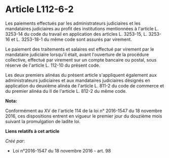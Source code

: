 # Article L112-6-2

Les paiements effectués par les administrateurs judiciaires et les mandataires judiciaires au profit des institutions
mentionnées à l'article L. 3253-14 du code du travail en application des articles L. 3253-15, L. 3253-16 et L. 3253-18-1 du
même code sont assurés par virement. 

Le paiement des traitements et salaires est effectué par virement par le mandataire judiciaire lorsqu'il était, avant
l'ouverture de la procédure collective, effectué par virement sur un compte bancaire ou postal, sous réserve de l'article L.
112-10 du présent code. 

Les deux premiers alinéas du présent article s'appliquent également aux administrateurs judiciaires et aux mandataires
judiciaires désignés en application du deuxième alinéa de l'article L. 811-2 du code de commerce et du premier alinéa du II
de l'article L. 812-2 du même code.

**Nota:**

Conformément au XV de l'article 114 de la loi n° 2016-1547 du 18 novembre 2016, ces dispositions entrent en vigueur le
premier jour du douzième mois suivant la promulgation de ladite loi.

**Liens relatifs à cet article**

_Créé par_:

  - Loi n°2016-1547 du 18 novembre 2016 - art. 98
